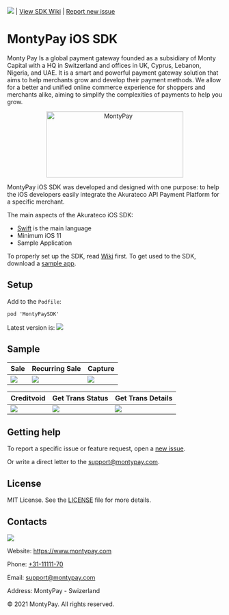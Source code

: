 ![](https://cocoapod-badges.herokuapp.com/v/AkuratecoSDK/badge.png) | [View SDK Wiki](https://github.com/akurateco/akurateco-ios-sdk/wiki) | [Report new issue](https://github.com/akurateco/akurateco-ios-sdk/issues/new)

# MontyPay iOS SDK

Monty Pay Is a global payment gateway founded as a subsidiary of Monty Capital with a HQ in Switzerland and offices in UK, Cyprus, Lebanon, Nigeria, and UAE. It is a smart and powerful payment gateway solution that aims to help merchants grow and develop their payment methods. We allow for a better and unified online commerce experience for shoppers and merchants alike, aiming to simplify the complexities of payments to help you grow.

<p align="center">
  <a href="https://montypay.com">
      <img src="https://user-images.githubusercontent.com/85153851/122522401-9c9c0900-d01e-11eb-8dea-91308fb63520.jpg" alt="MontyPay" width="320px" height = "154px"/>
  </a>
</p>

MontyPay iOS SDK was developed and designed with one purpose: to help the iOS developers easily integrate the Akurateco API Payment Platform for a specific merchant. 

The main aspects of the Akurateco iOS SDK:

- [Swift](https://developer.apple.com/swift/) is the main language 
- Minimum iOS 11
- Sample Application

To properly set up the SDK, read [Wiki](https://github.com/MontyPayAPI/MontyPay-ios-sdk/wiki) first.
To get used to the SDK, download a [sample app](https://github.com/MontypayApi/MontyPay-ios-sdk/tree/main/Sample).

## Setup

Add to the `Podfile`:

```
pod 'MontyPaySDK'
```

Latest version is: ![](https://cocoapod-badges.herokuapp.com/v/AkuratecoSDK/badge.png) 


## Sample

| Sale | Recurring Sale | Capture |
|-|-|-|
| ![](/media/sale.gif) | ![](/media/recurring-sale.gif) | ![](/media/capture.gif) |

| Creditvoid | Get Trans Status | Get Trans Details |
|-|-|-|
| ![](/media/creditvoid.gif) | ![](/media/get-trans-status.gif) | ![](/media/get-trans-details.gif) |

## Getting help

To report a specific issue or feature request, open a [new issue](https://github.com/MontyPayAPI/MontyPay-ios-sdk/issues/new).

Or write a direct letter to the [support@montypay.com](mailto:support@montypay.com).

## License

MIT License. See the [LICENSE](https://github.com/MontyPayApi/MontyPay-ios-sdk/blob/main/LICENSE) file for more details.

## Contacts

![](https://user-images.githubusercontent.com/85153851/122522895-1f24c880-d01f-11eb-8195-07d16055f78a.png)

Website: https://www.montypay.com

Phone: [+31-11111-70](tel:31111111)

Email: [support@montypay.com](mailto:support@montypay.com)

Address: MontyPay - Swizerland 

© 2021 MontyPay. All rights reserved.
